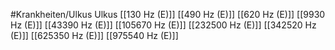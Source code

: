 #Krankheiten/Ulkus
Ulkus
[[130 Hz (E)]]
[[490 Hz (E)]]
[[620 Hz (E)]]
[[9930 Hz (E)]]
[[43390 Hz (E)]]
[[105670 Hz (E)]]
[[232500 Hz (E)]]
[[342520 Hz (E)]]
[[625350 Hz (E)]]
[[975540 Hz (E)]]
